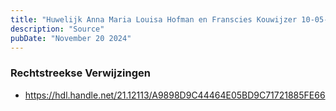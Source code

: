 ```yaml
---
title: "Huwelijk Anna Maria Louisa Hofman en Franscies Kouwijzer 10-05-1867"
description: "Source"
pubDate: "November 20 2024"
---
```


### Rechtstreekse Verwijzingen
- https://hdl.handle.net/21.12113/A9898D9C44464E05BD9C71721885FE66